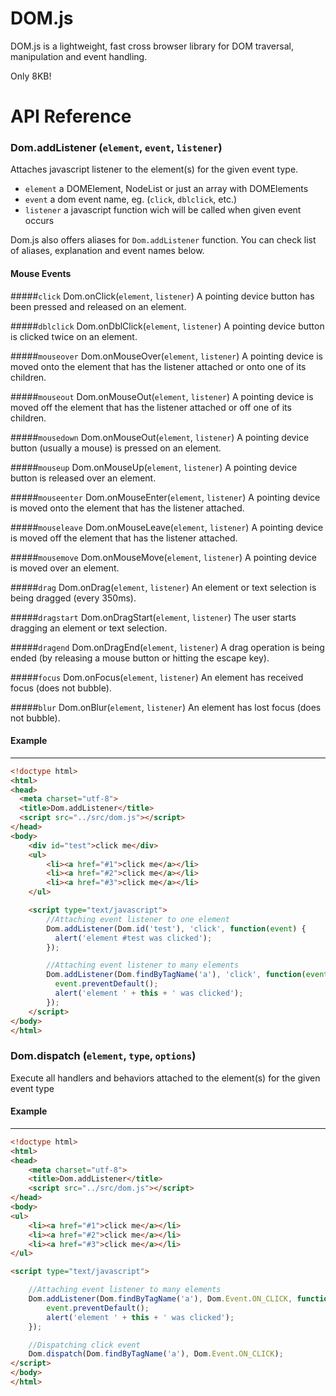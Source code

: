 DOM.js
======

DOM.js is a lightweight, fast cross browser library for DOM traversal, manipulation and event handling.

Only 8KB!

API Reference
=============

### Dom.addListener (`element`, `event`, `listener`)

Attaches javascript listener to the element(s) for the given event type.

 - `element` a DOMElement, NodeList or just an array with DOMElements
 - `event` a dom event name, eg. (`click`, `dblclick`, etc.)
 - `listener` a javascript function wich will be called when given event occurs

Dom.js also offers aliases for `Dom.addListener` function.
You can check list of aliases, explanation and event names below.

#### Mouse Events

#####`click` Dom.onClick(`element`, `listener`)
A pointing device button has been pressed and released on an element.

#####`dblclick` Dom.onDblClick(`element`, `listener`)
A pointing device button is clicked twice on an element.

#####`mouseover` Dom.onMouseOver(`element`, `listener`)
A pointing device is moved onto the element that has the listener attached or onto one of its children.

#####`mouseout` Dom.onMouseOut(`element`, `listener`)
A pointing device is moved off the element that has the listener attached or off one of its children.

#####`mousedown` Dom.onMouseOut(`element`, `listener`)
A pointing device button (usually a mouse) is pressed on an element.

#####`mouseup` Dom.onMouseUp(`element`, `listener`)
A pointing device button is released over an element.

#####`mouseenter` Dom.onMouseEnter(`element`, `listener`)
A pointing device is moved onto the element that has the listener attached.

#####`mouseleave` Dom.onMouseLeave(`element`, `listener`)
A pointing device is moved off the element that has the listener attached.

#####`mousemove` Dom.onMouseMove(`element`, `listener`)
A pointing device is moved over an element.

#####`drag` Dom.onDrag(`element`, `listener`)
An element or text selection is being dragged (every 350ms).

#####`dragstart` Dom.onDragStart(`element`, `listener`)
The user starts dragging an element or text selection.

#####`dragend` Dom.onDragEnd(`element`, `listener`)
A drag operation is being ended (by releasing a mouse button or hitting the escape key).

#####`focus` Dom.onFocus(`element`, `listener`)
An element has received focus (does not bubble).

#####`blur` Dom.onBlur(`element`, `listener`)
An element has lost focus (does not bubble).





#### Example

---
```html
<!doctype html>
<html>
<head>
  <meta charset="utf-8">
  <title>Dom.addListener</title>
  <script src="../src/dom.js"></script>
</head>
<body>
    <div id="test">click me</div>
    <ul>
        <li><a href="#1">click me</a></li>
        <li><a href="#2">click me</a></li>
        <li><a href="#3">click me</a></li>
    </ul>

    <script type="text/javascript">
        //Attaching event listener to one element
        Dom.addListener(Dom.id('test'), 'click', function(event) {
          alert('element #test was clicked');
        });

        //Attaching event listener to many elements
        Dom.addListener(Dom.findByTagName('a'), 'click', function(event) {
          event.preventDefault();
          alert('element ' + this + ' was clicked');
        });
    </script>
</body>
</html>
```


### Dom.dispatch (`element`, `type`, `options`)

Execute all handlers and behaviors attached to the element(s) for the given event type

#### Example

---
```html
<!doctype html>
<html>
<head>
    <meta charset="utf-8">
    <title>Dom.addListener</title>
    <script src="../src/dom.js"></script>
</head>
<body>
<ul>
    <li><a href="#1">click me</a></li>
    <li><a href="#2">click me</a></li>
    <li><a href="#3">click me</a></li>
</ul>

<script type="text/javascript">

    //Attaching event listener to many elements
    Dom.addListener(Dom.findByTagName('a'), Dom.Event.ON_CLICK, function(event) {
        event.preventDefault();
        alert('element ' + this + ' was clicked');
    });

    //Dispatching click event
    Dom.dispatch(Dom.findByTagName('a'), Dom.Event.ON_CLICK);
</script>
</body>
</html>
```